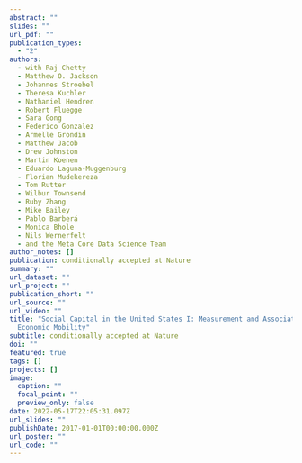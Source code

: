 ```yaml
---
abstract: ""
slides: ""
url_pdf: ""
publication_types:
  - "2"
authors:
  - with Raj Chetty
  - Matthew O. Jackson
  - Johannes Stroebel
  - Theresa Kuchler
  - Nathaniel Hendren
  - Robert Fluegge
  - Sara Gong
  - Federico Gonzalez
  - Armelle Grondin
  - Matthew Jacob
  - Drew Johnston
  - Martin Koenen
  - Eduardo Laguna-Muggenburg
  - Florian Mudekereza
  - Tom Rutter
  - Wilbur Townsend
  - Ruby Zhang
  - Mike Bailey
  - Pablo Barberá
  - Monica Bhole
  - Nils Wernerfelt
  - and the Meta Core Data Science Team
author_notes: []
publication: conditionally accepted at Nature
summary: ""
url_dataset: ""
url_project: ""
publication_short: ""
url_source: ""
url_video: ""
title: "Social Capital in the United States I: Measurement and Associations with
  Economic Mobility"
subtitle: conditionally accepted at Nature
doi: ""
featured: true
tags: []
projects: []
image:
  caption: ""
  focal_point: ""
  preview_only: false
date: 2022-05-17T22:05:31.097Z
url_slides: ""
publishDate: 2017-01-01T00:00:00.000Z
url_poster: ""
url_code: ""
---
```


